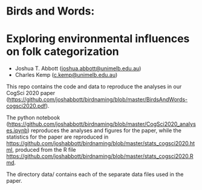 # Birds and Words: 
# Exploring environmental influences on folk categorization

* Joshua T. Abbott (joshua.abbott@unimelb.edu.au)
* Charles Kemp (c.kemp@unimelb.edu.au)


This repo contains the code and data to reproduce the analyses in our CogSci 2020 paper (https://github.com/joshabbott/birdnaming/blob/master/BirdsAndWords-cogsci2020.pdf). 

The python notebook (https://github.com/joshabbott/birdnaming/blob/master/CogSci2020_analyses.ipynb) reproduces the analyses and figures for the paper, while the statistics for the paper are reproduced in https://github.com/joshabbott/birdnaming/blob/master/stats_cogsci2020.html, produced from the R file https://github.com/joshabbott/birdnaming/blob/master/stats_cogsci2020.Rmd.

The directory data/ contains each of the separate data files used in the paper.